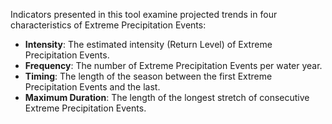 <p>Indicators presented in this tool examine projected trends in four characteristics of 
Extreme Precipitation Events:</p>
<ul>
  <li><strong>Intensity</strong>: The estimated intensity (Return Level) of Extreme Precipitation Events.</li>
  <li><strong>Frequency</strong>: The number of Extreme Precipitation Events per water year.</li>
  <li><strong>Timing</strong>: The length of the season between the first Extreme Precipitation Events and the last.</li>
  <li><strong>Maximum Duration</strong>: The length of the longest stretch of consecutive Extreme Precipitation Events.</li>
</ul>
